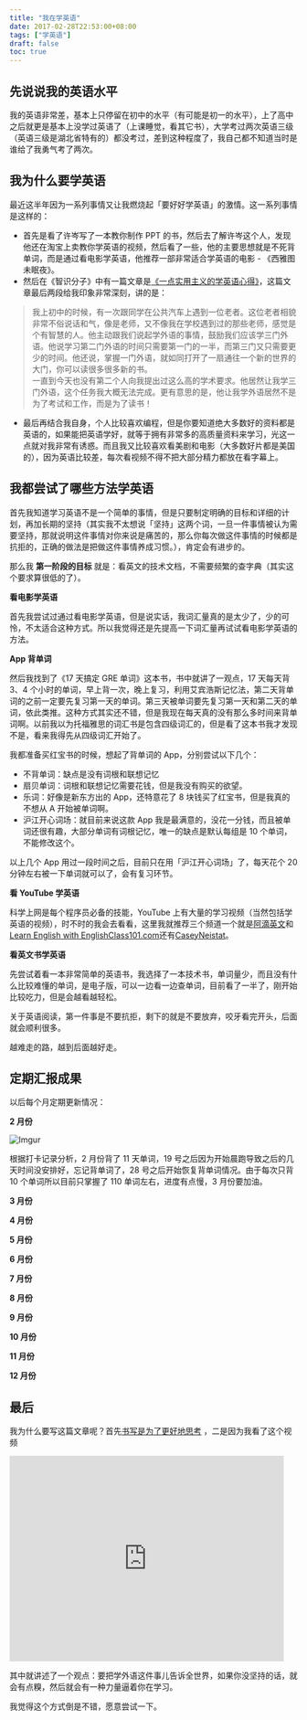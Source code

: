 ```yaml
---
title: "我在学英语"
date: 2017-02-28T22:53:00+08:00
tags: ["学英语"] 
draft: false
toc: true
---
```


## 先说说我的英语水平

我的英语非常差，基本上只停留在初中的水平（有可能是初一的水平），上了高中之后就更是基本上没学过英语了（上课睡觉，看其它书），大学考过两次英语三级（英语三级是湖北省特有的）都没考过，差到这种程度了，我自己都不知道当时是谁给了我勇气考了两次。

## 我为什么要学英语

最近这半年因为一系列事情又让我燃烧起「要好好学英语」的激情。这一系列事情是这样的：

<!--more-->

- 首先是看了许岑写了一本教你制作 PPT 的书，然后去了解许岑这个人，发现他还在淘宝上卖教你学英语的视频，然后看了一些，他的主要思想就是不死背单词，而是通过看电影学英语，他推荐一部非常适合学英语的电影 - 《西雅图未眠夜》。
- 然后在《智识分子》中有一篇文章是[《一点实用主义的学英语心得》](http://www.geekonomics10000.com/870/comment-page-1)，这篇文章最后两段给我印象非常深刻，讲的是：

> 我上初中的时候，有一次跟同学在公共汽车上遇到一位老者。这位老者相貌非常不俗说话和气，像是老师，又不像我在学校遇到过的那些老师，感觉是个有智慧的人。他主动跟我们说起学外语的事情，鼓励我们应该学三门外语。他说学习第二门外语的时间只需要第一门的一半，而第三门又只需要更少的时间。他还说，掌握一门外语，就如同打开了一扇通往一个新的世界的大门，你可以读很多很多新的书。  
一直到今天也没有第二个人向我提出过这么高的学术要求。他居然让我学三门外语，这个任务我大概无法完成。更有意思的是，他让我学外语居然不是为了考试和工作，而是为了读书！

- 最后再结合我自身，个人比较喜欢编程，但是你要知道绝大多数好的资料都是英语的，如果能把英语学好，就等于拥有非常多的高质量资料来学习，光这一点就对我非常有诱惑。而且我又比较喜欢看美剧和电影（大多数好片都是美国的），因为英语比较差，每次看视频不得不把大部分精力都放在看字幕上。

## 我都尝试了哪些方法学英语

首先我知道学习英语不是一个简单的事情，但是只要制定明确的目标和详细的计划，再加长期的坚持（其实我不太想说「坚持」这两个词，一旦一件事情被认为需要坚持，那就说明这件事情对你来说是痛苦的，那么你每次做这件事情的时候都是抗拒的，正确的做法是把做这件事情养成习惯。），肯定会有进步的。

那么我 **第一阶段的目标** 就是：看英文的技术文档，不需要频繁的查字典（其实这个要求算很低的了）。

**看电影学英语**

首先我尝试过通过看电影学英语，但是说实话，我词汇量真的是太少了，少的可怜，不太适合这种方式。所以我觉得还是先提高一下词汇量再试试看电影学英语的方法。

**App 背单词**

然后我找到了《17 天搞定 GRE 单词》这本书，书中就讲了一观点，17 天每天背 3、4 个小时的单词，早上背一次，晚上复习，利用艾宾浩斯记忆法，第二天背单词的之前一定要先复习第一天的单词。第三天被单词要先复习第一天和第二天的单词，依此类推。这种方式其实还不错，但是我现在每天真的没有那么多时间来背单词啊。以前我以为托福雅思的词汇书是包含四级词汇的，但是看了这本书我才发现不是，看来我得先从四级词汇开始了。

我都准备买红宝书的时候，想起了背单词的 App，分别尝试以下几个：

- 不背单词：缺点是没有词根和联想记忆
- 扇贝单词：词根和联想记忆需要花钱，但是我没有购买的欲望。
- 乐词：好像是新东方出的 App，还特意花了 8 块钱买了红宝书，但是我真的不想从 A 开始被单词啊。
- 沪江开心词场：就目前来说这款 App 我是最满意的，没花一分钱，而且被单词还很有趣，大部分单词有词根记忆，唯一的缺点是默认每组是 10 个单词，不能修改这个。

以上几个 App 用过一段时间之后，目前只在用「沪江开心词场」了，每天花个 20 分钟左右被一下单词就可以了，会有复习环节。

**看 YouTube 学英语**

科学上网是每个程序员必备的技能，YouTube 上有大量的学习视频（当然包括学英语的视频），时不时的我会去看看，这里我就推荐三个频道一个就是[阿滴英文](https://youtube.com/channel/UCeo3JwE3HezUWFdVcehQk9Q?feature=hovercard)和[Learn English with EnglishClass101.com](https://youtube.com/user/ENGLISHCLASS101?feature=hovercard)还有[CaseyNeistat](https://youtube.com/user/caseyneistat?feature=hovercard)。


**看英文书学英语**

先尝试着看一本非常简单的英语书，我选择了一本技术书，单词量少，而且没有什么比较难懂的单词，是电子版，可以一边看一边查单词，目前看了一半了，刚开始比较吃力，但是会越看越轻松。

关于英语阅读，第一件事是不要抗拒，剩下的就是不要放弃，咬牙看完开头，后面就会顺利很多。

越难走的路，越到后面越好走。

## 定期汇报成果

以后每个月定期更新情况：

**2 月份**

![Imgur](https://blog-1251237404.cos.ap-guangzhou.myqcloud.com/20190424162801.png) 

根据打卡记录分析，2 月份背了 11 天单词，19 号之后因为开始晨跑导致之后的几天时间没安排好，忘记背单词了，28 号之后开始恢复背单词情况。由于每次只背 10 个单词所以目前只掌握了 110 单词左右，进度有点慢，3 月份要加油。

**3 月份**

**4 月份**

**5 月份**

**6 月份**

**7 月份**

**8 月份**

**9 月份**

**10 月份**

**11 月份**

**12 月份**

## 最后

我为什么要写这篇文章呢？首先[书写是为了更好地思考](http://mindhacks.cn/2009/02/09/writing-is-better-thinking/) ，二是因为我看了这个视频

<iframe width="480" height="360" src="http://www.youtube.com/embed/_G8JF5viEss" frameborder="0"> </iframe>

其中就讲述了一个观点：要把学外语这件事儿告诉全世界，如果你没坚持的话，就会有点糗，然后就会有一种力量逼着你在学习。

我觉得这个方式倒是不错，愿意尝试一下。
